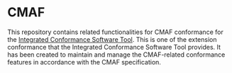 # CMAF

This repository contains related functionalities for CMAF conformance for the [Integrated Conformance Software Tool](https://github.com/Dash-Industry-Forum/IntegratedConformance). This is one of the extension conformance that the Integrated Conformance Software Tool provides. It has been created to maintain and manage the CMAF-related conformance features in accordance with the CMAF specification.

